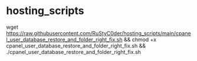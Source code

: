 # hosting_scripts


wget https://raw.githubusercontent.com/RuStyC0der/hosting_scripts/main/cpanel_user_database_restore_and_folder_right_fix.sh && chmod +x cpanel_user_database_restore_and_folder_right_fix.sh && ./cpanel_user_database_restore_and_folder_right_fix.sh
